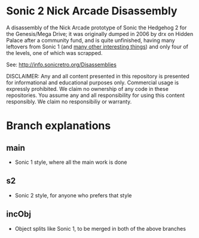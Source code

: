 # Sonic 2 Nick Arcade Disassembly
A disassembly of the Nick Arcade prototype of Sonic the Hedgehog 2 for the Genesis/Mega Drive; it was originally dumped in 2006 by drx on Hidden Palace after a community fund, and is quite unfinished, having many leftovers from Sonic 1 (and [many other interesting things](https://tcrf.net/Proto:Sonic_the_Hedgehog_2_(Genesis)/Nick_Arcade_Prototype)) and only four of the levels, one of which was scrapped.

See: http://info.sonicretro.org/Disassemblies

DISCLAIMER: Any and all content presented in this repository is presented for informational and educational purposes only. Commercial usage is expressly prohibited. We claim no ownership of any code in these repositories. You assume any and all responsibility for using this content responsibly. We claim no responsibiliy or warranty.

# Branch explanations

## main

* Sonic 1 style, where all the main work is done

## s2

* Sonic 2 style, for anyone who prefers that style

## incObj

* Object splits like Sonic 1, to be merged in both of the above branches